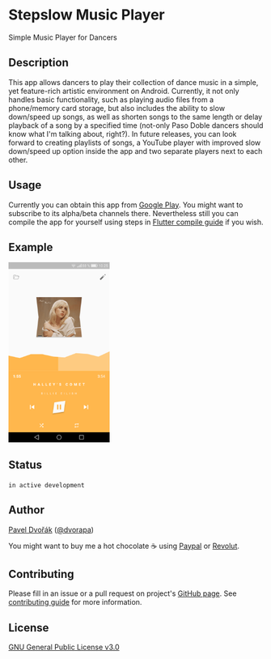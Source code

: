 # Stepslow Music Player

Simple Music Player for Dancers

## Description

This app allows dancers to play their collection of dance music in a simple,
yet feature-rich artistic environment on Android. Currently, it not only
handles basic functionality, such as playing audio files from a phone/memory
card storage, but also includes the ability to slow down/speed up songs,
as well as shorten songs to the same length or delay playback of a song by
a specified time (not-only Paso Doble dancers should know what I'm
talking about, right?). In future releases, you can look forward to creating
playlists of songs, a YouTube player with improved slow down/speed up option
inside the app and two separate players next to each other.

## Usage

Currently you can obtain this app from [Google Play](
https://play.google.com/store/apps/details?id=cz.dvorapa.stepslow). You
might want to subscribe to its alpha/beta channels there. Nevertheless still
you can compile the app for yourself using steps in [Flutter compile guide](
https://flutter.dev/docs/deployment/android) if you wish.

## Example

<img src="https://raw.githubusercontent.com/dvorapa/stepslow/master/screenshot.png" alt="Screenshot of app" width="200" />

## Status

`in active development`

## Author

[Pavel Dvořák](https://www.dvorapa.cz) ([@dvorapa](
https://twitter.com/dvorapa))

You might want to buy me a hot chocolate ☕ using [Paypal](
https://paypal.me/dvorapa) or [Revolut](https://revolut.me/dvorapa).

## Contributing

Please fill in an issue or a pull request on project's [GitHub page](
https://github.com/dvorapa/stepslow). See [contributing guide](
https://github.com/dvorapa/stepslow/blob/master/CONTRIBUTING.md)
for more information.

## License

[GNU General Public License v3.0](
https://github.com/dvorapa/stepslow/blob/master/LICENSE)
